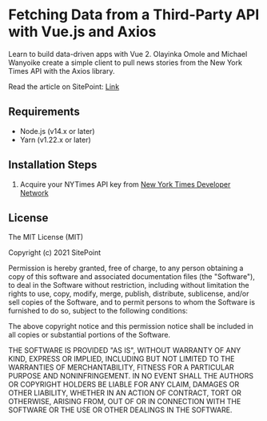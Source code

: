 # Fetching Data from a Third-Party API with Vue.js and Axios

Learn to build data-driven apps with Vue 2. Olayinka Omole and Michael Wanyoike create a simple client to pull news stories from the New York Times API with the Axios library.

Read the article on SitePoint: [Link](https://www.sitepoint.com/fetching-data-third-party-api-vue-axios/)

## Requirements

- Node.js (v14.x or later)
- Yarn (v1.22.x or later)

## Installation Steps

1. Acquire your NYTimes API key from [New York Times Developer Network](https://developer.nytimes.com)

## License

The MIT License (MIT)

Copyright (c) 2021 SitePoint

Permission is hereby granted, free of charge, to any person obtaining a copy of this software and associated documentation files (the "Software"), to deal in the Software without restriction, including without limitation the rights to use, copy, modify, merge, publish, distribute, sublicense, and/or sell copies of the Software, and to permit persons to whom the Software is furnished to do so, subject to the following conditions:

The above copyright notice and this permission notice shall be included in all copies or substantial portions of the Software.

THE SOFTWARE IS PROVIDED "AS IS", WITHOUT WARRANTY OF ANY KIND, EXPRESS OR IMPLIED, INCLUDING BUT NOT LIMITED TO THE WARRANTIES OF MERCHANTABILITY, FITNESS FOR A PARTICULAR PURPOSE AND NONINFRINGEMENT. IN NO EVENT SHALL THE AUTHORS OR COPYRIGHT HOLDERS BE LIABLE FOR ANY CLAIM, DAMAGES OR OTHER LIABILITY, WHETHER IN AN ACTION OF CONTRACT, TORT OR OTHERWISE, ARISING FROM, OUT OF OR IN CONNECTION WITH THE SOFTWARE OR THE USE OR OTHER DEALINGS IN THE SOFTWARE.
